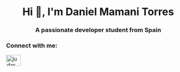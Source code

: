 <h1 align="center">Hi 👋, I'm Daniel Mamani Torres</h1>
<h3 align="center">A passionate developer student from Spain</h3>

<h3 align="left">Connect with me:</h3>
<p align="left">
<a href="https://instagram.com/judas_mclovin" target="blank"><img align="center" src="https://raw.githubusercontent.com/rahuldkjain/github-profile-readme-generator/master/src/images/icons/Social/instagram.svg" alt="judas_mclovin" height="30" width="40" /></a>
</p>
